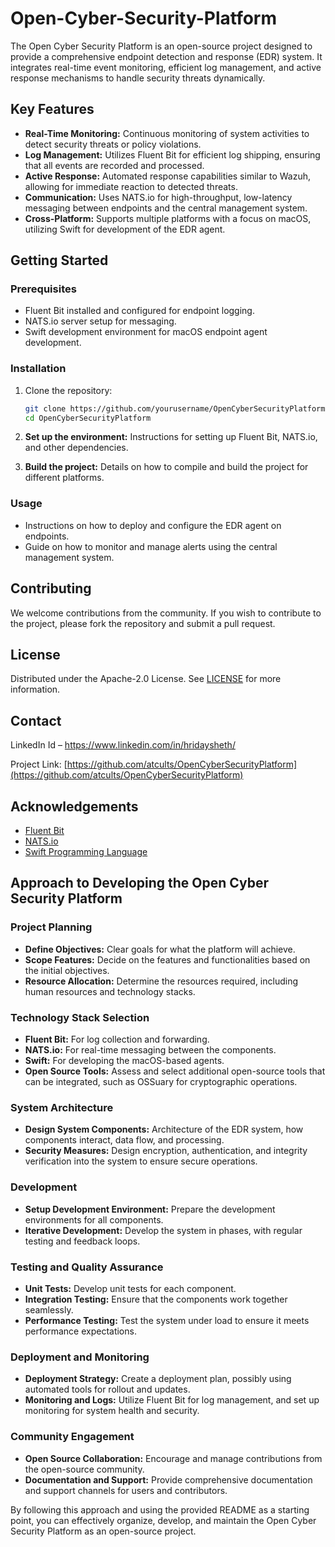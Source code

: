 # Open-Cyber-Security-Platform
The Open Cyber Security Platform is an open-source project designed to provide a comprehensive endpoint detection and response (EDR) system. It integrates real-time event monitoring, efficient log management, and active response mechanisms to handle security threats dynamically.

## Key Features

- **Real-Time Monitoring:** Continuous monitoring of system activities to detect security threats or policy violations.
- **Log Management:** Utilizes Fluent Bit for efficient log shipping, ensuring that all events are recorded and processed.
- **Active Response:** Automated response capabilities similar to Wazuh, allowing for immediate reaction to detected threats.
- **Communication:** Uses NATS.io for high-throughput, low-latency messaging between endpoints and the central management system.
- **Cross-Platform:** Supports multiple platforms with a focus on macOS, utilizing Swift for development of the EDR agent.

## Getting Started

### Prerequisites

- Fluent Bit installed and configured for endpoint logging.
- NATS.io server setup for messaging.
- Swift development environment for macOS endpoint agent development.

### Installation

1. Clone the repository:
   ```bash
   git clone https://github.com/yourusername/OpenCyberSecurityPlatform.git
   cd OpenCyberSecurityPlatform
   ```

2. **Set up the environment:** Instructions for setting up Fluent Bit, NATS.io, and other dependencies.

3. **Build the project:** Details on how to compile and build the project for different platforms.

### Usage

- Instructions on how to deploy and configure the EDR agent on endpoints.
- Guide on how to monitor and manage alerts using the central management system.

## Contributing

We welcome contributions from the community. If you wish to contribute to the project, please fork the repository and submit a pull request.

## License

Distributed under the Apache-2.0 License. See [LICENSE](link/to/LICENSE) for more information.

## Contact

LinkedIn Id – https://www.linkedin.com/in/hridaysheth/ 

Project Link: [https://github.com/atcults/OpenCyberSecurityPlatform](https://github.com/atcults/OpenCyberSecurityPlatform)

## Acknowledgements

- [Fluent Bit](https://fluentbit.io/)
- [NATS.io](https://nats.io/)
- [Swift Programming Language](https://www.swift.org/)

## Approach to Developing the Open Cyber Security Platform

### Project Planning

- **Define Objectives:** Clear goals for what the platform will achieve.
- **Scope Features:** Decide on the features and functionalities based on the initial objectives.
- **Resource Allocation:** Determine the resources required, including human resources and technology stacks.

### Technology Stack Selection

- **Fluent Bit:** For log collection and forwarding.
- **NATS.io:** For real-time messaging between the components.
- **Swift:** For developing the macOS-based agents.
- **Open Source Tools:** Assess and select additional open-source tools that can be integrated, such as OSSuary for cryptographic operations.

### System Architecture

- **Design System Components:** Architecture of the EDR system, how components interact, data flow, and processing.
- **Security Measures:** Design encryption, authentication, and integrity verification into the system to ensure secure operations.

### Development

- **Setup Development Environment:** Prepare the development environments for all components.
- **Iterative Development:** Develop the system in phases, with regular testing and feedback loops.

### Testing and Quality Assurance

- **Unit Tests:** Develop unit tests for each component.
- **Integration Testing:** Ensure that the components work together seamlessly.
- **Performance Testing:** Test the system under load to ensure it meets performance expectations.

### Deployment and Monitoring

- **Deployment Strategy:** Create a deployment plan, possibly using automated tools for rollout and updates.
- **Monitoring and Logs:** Utilize Fluent Bit for log management, and set up monitoring for system health and security.

### Community Engagement

- **Open Source Collaboration:** Encourage and manage contributions from the open-source community.
- **Documentation and Support:** Provide comprehensive documentation and support channels for users and contributors.

By following this approach and using the provided README as a starting point, you can effectively organize, develop, and maintain the Open Cyber Security Platform as an open-source project.
